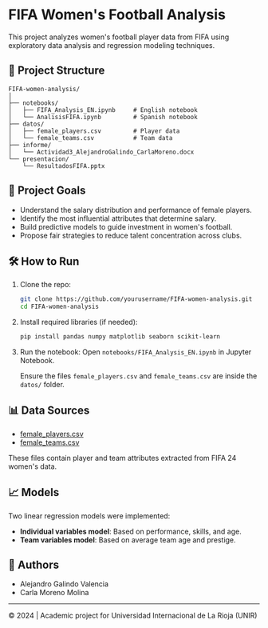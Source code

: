# FIFA Women's Football Analysis

This project analyzes women's football player data from FIFA using exploratory data analysis and regression modeling techniques.

## 📂 Project Structure

```
FIFA-women-analysis/
│
├── notebooks/
│   ├── FIFA_Analysis_EN.ipynb     # English notebook
│   └── AnalisisFIFA.ipynb         # Spanish notebook
├── datos/
│   ├── female_players.csv         # Player data
│   └── female_teams.csv           # Team data
├── informe/
│   └── Actividad3_AlejandroGalindo_CarlaMoreno.docx
└── presentacion/
    └── ResultadosFIFA.pptx
```

## 🧠 Project Goals

- Understand the salary distribution and performance of female players.
- Identify the most influential attributes that determine salary.
- Build predictive models to guide investment in women's football.
- Propose fair strategies to reduce talent concentration across clubs.

## 🛠️ How to Run

1. Clone the repo:
   ```bash
   git clone https://github.com/yourusername/FIFA-women-analysis.git
   cd FIFA-women-analysis
   ```

2. Install required libraries (if needed):
   ```bash
   pip install pandas numpy matplotlib seaborn scikit-learn
   ```

3. Run the notebook:
   Open `notebooks/FIFA_Analysis_EN.ipynb` in Jupyter Notebook.

   Ensure the files `female_players.csv` and `female_teams.csv` are inside the `datos/` folder.

## 📊 Data Sources

- [female_players.csv](./datos/female_players.csv)
- [female_teams.csv](./datos/female_teams.csv)

These files contain player and team attributes extracted from FIFA 24 women's data.

## 📈 Models

Two linear regression models were implemented:
- **Individual variables model**: Based on performance, skills, and age.
- **Team variables model**: Based on average team age and prestige.

## 📢 Authors

- Alejandro Galindo Valencia
- Carla Moreno Molina

---

© 2024 | Academic project for Universidad Internacional de La Rioja (UNIR)
